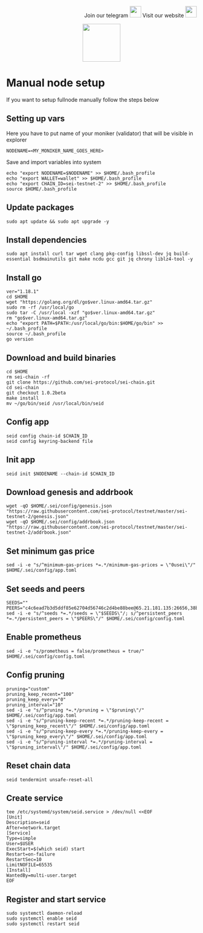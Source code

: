 <p style="font-size:14px" align="right">
Join our telegram <a href="https://t.me/kjnotes" target="_blank"><img src="https://user-images.githubusercontent.com/50621007/168689534-796f181e-3e4c-43a5-8183-9888fc92cfa7.png" width="30"/></a>
Visit our website <a href="https://kjnodes.com/" target="_blank"><img src="https://user-images.githubusercontent.com/50621007/168689709-7e537ca6-b6b8-4adc-9bd0-186ea4ea4aed.png" width="30"/></a>
</p>

<p align="center">
  <img height="100" height="auto" src="https://user-images.githubusercontent.com/50621007/169664551-39020c2e-fa95-483b-916b-c52ce4cb907c.png">
</p>

# Manual node setup
If you want to setup fullnode manually follow the steps below

## Setting up vars
Here you have to put name of your moniker (validator) that will be visible in explorer
```
NODENAME=<MY_MONIKER_NAME_GOES_HERE>
```

Save and import variables into system
```
echo "export NODENAME=$NODENAME" >> $HOME/.bash_profile
echo "export WALLET=wallet" >> $HOME/.bash_profile
echo "export CHAIN_ID=sei-testnet-2" >> $HOME/.bash_profile
source $HOME/.bash_profile
```

## Update packages
```
sudo apt update && sudo apt upgrade -y
```

## Install dependencies
```
sudo apt install curl tar wget clang pkg-config libssl-dev jq build-essential bsdmainutils git make ncdu gcc git jq chrony liblz4-tool -y
```

## Install go
```
ver="1.18.1"
cd $HOME
wget "https://golang.org/dl/go$ver.linux-amd64.tar.gz"
sudo rm -rf /usr/local/go
sudo tar -C /usr/local -xzf "go$ver.linux-amd64.tar.gz"
rm "go$ver.linux-amd64.tar.gz"
echo "export PATH=$PATH:/usr/local/go/bin:$HOME/go/bin" >> ~/.bash_profile
source ~/.bash_profile
go version
```

## Download and build binaries
```
cd $HOME
rm sei-chain -rf
git clone https://github.com/sei-protocol/sei-chain.git
cd sei-chain
git checkout 1.0.2beta
make install 
mv ~/go/bin/seid /usr/local/bin/seid
```

## Config app
```
seid config chain-id $CHAIN_ID
seid config keyring-backend file
```

## Init app
```
seid init $NODENAME --chain-id $CHAIN_ID
```

## Download genesis and addrbook
```
wget -qO $HOME/.sei/config/genesis.json "https://raw.githubusercontent.com/sei-protocol/testnet/master/sei-testnet-2/genesis.json"
wget -qO $HOME/.sei/config/addrbook.json "https://raw.githubusercontent.com/sei-protocol/testnet/master/sei-testnet-2/addrbook.json"
```

## Set minimum gas price
```
sed -i -e "s/^minimum-gas-prices *=.*/minimum-gas-prices = \"0usei\"/" $HOME/.sei/config/app.toml
```

## Set seeds and peers
```
SEEDS=""
PEERS="c4c6ead7b3d5ddf85e62704d56746c2d4be88bee@65.21.181.135:26656,38b4d78c7d6582fb170f6c19330a7e37e6964212@194.163.189.114:46656,5b5ec09067a5fcaccf75f19b45ab29ce07e0167c@18.118.159.154:26656,b20fa6b0a283e153c446fd58dd1e1ae56b09a65d@159.69.110.238:26656,613f6f5a67c4f0625599ca74b98b7d722f908262@159.65.195.25:36376,1c384cbe9421957813f49865bb8db8c190a90415@139.59.38.171:36376,8b5d1f7d5422e373b00c129ccda14556b69e2a61@167.235.21.137:26656,8c4ec366b5ebd182ffe463e3e1a3a6a345d7d1eb@80.82.215.233:26656,214d45c890cccc09ee725bd101a60dcd690cd554@49.12.215.72:26676,d87dcc1d6b5517b4da9a1ca48717a68ee3bd1d6a@89.163.215.204:26656,fed3ec8e12ddde3fc8e90efc1746e55d10a623f0@65.109.11.114:26656"
sed -i -e "s/^seeds *=.*/seeds = \"$SEEDS\"/; s/^persistent_peers *=.*/persistent_peers = \"$PEERS\"/" $HOME/.sei/config/config.toml
```

## Enable prometheus
```
sed -i -e "s/prometheus = false/prometheus = true/" $HOME/.sei/config/config.toml
```

## Config pruning
```
pruning="custom"
pruning_keep_recent="100"
pruning_keep_every="0"
pruning_interval="10"
sed -i -e "s/^pruning *=.*/pruning = \"$pruning\"/" $HOME/.sei/config/app.toml
sed -i -e "s/^pruning-keep-recent *=.*/pruning-keep-recent = \"$pruning_keep_recent\"/" $HOME/.sei/config/app.toml
sed -i -e "s/^pruning-keep-every *=.*/pruning-keep-every = \"$pruning_keep_every\"/" $HOME/.sei/config/app.toml
sed -i -e "s/^pruning-interval *=.*/pruning-interval = \"$pruning_interval\"/" $HOME/.sei/config/app.toml
```

## Reset chain data
```
seid tendermint unsafe-reset-all
```

## Create service
```
tee /etc/systemd/system/seid.service > /dev/null <<EOF
[Unit]
Description=seid
After=network.target
[Service]
Type=simple
User=$USER
ExecStart=$(which seid) start
Restart=on-failure
RestartSec=10
LimitNOFILE=65535
[Install]
WantedBy=multi-user.target
EOF
```

## Register and start service
```
sudo systemctl daemon-reload
sudo systemctl enable seid
sudo systemctl restart seid
```
